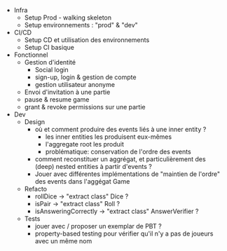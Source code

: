 - Infra
  - Setup Prod - walking skeleton
  - Setup environnements : "prod" & "dev"
- CI/CD
  - Setup CD et utilisation des environnements
  - Setup CI basique
- Fonctionnel
  - Gestion d'identité
    - Social login
    - sign-up, login & gestion de compte
    - gestion utilisateur anonyme
  - Envoi d'invitation à une partie
  - pause & resume game
  - grant & revoke permissions sur une partie
- Dev
  - Design
    - où et comment produire des events liés à une inner entity ?
      - les inner entities les produisent eux-mêmes
      - l'aggregate root les produit
      - problématique: conservation de l'ordre des events
    - comment reconstituer un aggrégat, et particulièrement des (deep) nested entities à partir d'events ?
    - Jouer avec différentes implémentations de "maintien de l'ordre" des events dans l'aggégat Game
  - Refacto
    -  rollDice -> "extract class" Dice ?
    -  isPair -> "extract class" Roll ?
    -  isAnsweringCorrectly -> "extract class" AnswerVerifier ?
  - Tests
    - jouer avec / proposer un exemplar de PBT ?
    - property-based testing pour vérifier qu'il n'y a pas de joueurs avec un même nom
